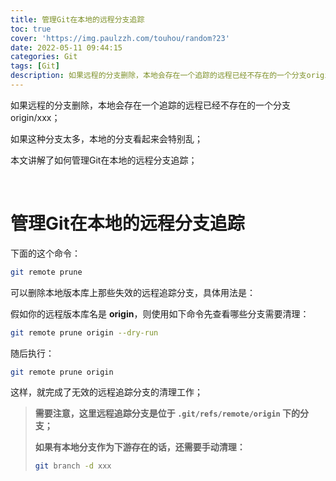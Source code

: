 ```yaml
---
title: 管理Git在本地的远程分支追踪
toc: true
cover: 'https://img.paulzzh.com/touhou/random?23'
date: 2022-05-11 09:44:15
categories: Git
tags: [Git]
description: 如果远程的分支删除，本地会存在一个追踪的远程已经不存在的一个分支origin/xxx；如果这种分支太多，本地的分支看起来会特别乱；本文讲解了如何管理Git在本地的远程分支追踪；
---
```


如果远程的分支删除，本地会存在一个追踪的远程已经不存在的一个分支origin/xxx；

如果这种分支太多，本地的分支看起来会特别乱；

本文讲解了如何管理Git在本地的远程分支追踪；

<br/>

<!--more-->

# **管理Git在本地的远程分支追踪**

下面的这个命令：

```bash
git remote prune
```

可以删除本地版本库上那些失效的远程追踪分支，具体用法是：

假如你的远程版本库名是 **origin**，则使用如下命令先查看哪些分支需要清理：

```bash
git remote prune origin --dry-run
```

随后执行：

```bash
git remote prune origin
```

这样，就完成了无效的远程追踪分支的清理工作；

>   **需要注意，这里远程追踪分支是位于 `.git/refs/remote/origin` 下的分支；**
>
>   **如果有本地分支作为下游存在的话，还需要手动清理：**
>
>   ```bash
>   git branch -d xxx
>   ```

<br/>
